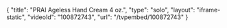 {
    "title": "PRAI Ageless Hand Cream 4 oz.",
    "type": "solo",
    "layout": "iframe-static",
    "videoId": "100872743",
    "url": "\/tvpembed\/100872743"
}
